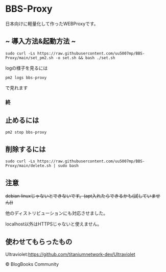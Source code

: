 # BBS-Proxy
日本向けに軽量化して作ったWEBProxyです。
## ~ 導入方法&起動方法 ~

```sudo curl -Ls https://raw.githubusercontent.com/uu5007mp/BBS-Proxy/main/set_pm2.sh -o set.sh && bash ./set.sh```

logの様子を見るには 

```pm2 logs bbs-proxy```

で見れます
### 終
## 止めるには
```pm2 stop bbs-proxy```
## 削除するには
```sudo curl -Ls https://raw.githubusercontent.com/uu5007mp/BBS-Proxy/main/delete.sh | sudo bash```
## 注意
~~debian linuxじゃないとできないです。(apt入れたらできるかも(試していません))~~

他のディストリビューションにも対応させました。

localhost以外はHTTPSじゃないと使えません。
## 使わせてもらったもの
Ultraviolet:https://github.com/titaniumnetwork-dev/Ultraviolet

© BlogBooks Community
